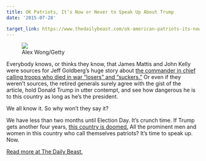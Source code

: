 ```yaml
---
title: OK Patriots, It’s Now or Never to Speak Up About Trump
date: '2015-07-28'

target_link: https://www.thedailybeast.com/ok-american-patriots-its-now-or-never-to-speak-up-about-trump?source=articles&via=rss
---
```

<figure><img src="https://img.thedailybeast.com/image/upload/c_crop,d_placeholder_euli9k,h_675,w_1200,x_0,y_0/dpr_2.0/c_limit,w_585/fl_lossy,q_auto/200908-tomasky-speak-out-patriot-hero_oykyj3"><figcaption>Alex Wong/Getty</figcaption></figure><p>Everybody knows, or thinks they know, that James Mattis and John Kelly were sources for Jeff Goldberg’s huge story about <a href="https://www.thedailybeast.com/trump-called-american-war-dead-losers-and-suckers-report">the commander in chief calling troops who died in war “losers” and “suckers.”</a> Or even if they weren’t sources, the retired generals surely agree with the gist of the article, hold Donald Trump in utter contempt, and see how dangerous he is to this country as long as he’s the president.</p><p>We all know it. So why won’t they say it?</p><p>We have less than two months until Election Day. It’s crunch time. If Trump gets another four years, <a href="https://www.thedailybeast.com/in-trumps-republican-convention-reality-show-179000-dead-americans-barely-rate-a-cameo">this country is doomed.</a> All the prominent men and women in this country who call themselves patriots? It’s time to speak up. Now. </p><p><a href="https://www.thedailybeast.com/ok-american-patriots-its-now-or-never-to-speak-up-about-trump?source=articles&via=rss">Read more at The Daily Beast.</a></p> 